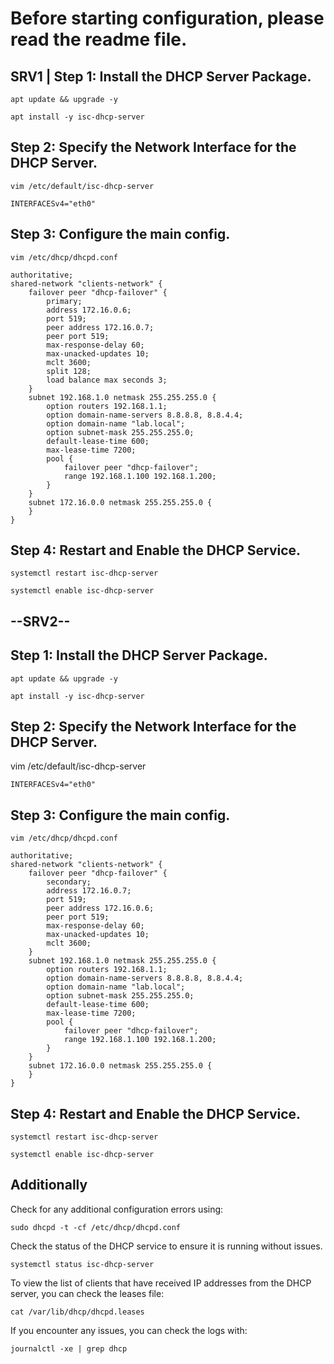 # Before starting configuration, please read the readme file.
## SRV1 | Step 1: Install the DHCP Server Package.
```shell
apt update && upgrade -y
```
```shell
apt install -y isc-dhcp-server
```
## Step 2: Specify the Network Interface for the DHCP Server.
```shell
vim /etc/default/isc-dhcp-server
```
```shell
INTERFACESv4="eth0"
```
## Step 3: Configure the main config.
```shell
vim /etc/dhcp/dhcpd.conf
```
```shell
authoritative;
shared-network "clients-network" {
    failover peer "dhcp-failover" {
        primary;
        address 172.16.0.6;
        port 519;
        peer address 172.16.0.7;
        peer port 519;
        max-response-delay 60;
        max-unacked-updates 10;
        mclt 3600;
        split 128;
        load balance max seconds 3;
    }
    subnet 192.168.1.0 netmask 255.255.255.0 {
        option routers 192.168.1.1;
        option domain-name-servers 8.8.8.8, 8.8.4.4;
        option domain-name "lab.local";
        option subnet-mask 255.255.255.0;
        default-lease-time 600;
        max-lease-time 7200;
        pool {
            failover peer "dhcp-failover";
            range 192.168.1.100 192.168.1.200;
        }
    }
    subnet 172.16.0.0 netmask 255.255.255.0 {
    }
}    
```
## Step 4: Restart and Enable the DHCP Service.
```shell
systemctl restart isc-dhcp-server
```
```shell
systemctl enable isc-dhcp-server
```
## --SRV2--
## Step 1: Install the DHCP Server Package.
```shell
apt update && upgrade -y
```
```shell
apt install -y isc-dhcp-server
```
## Step 2: Specify the Network Interface for the DHCP Server.
vim /etc/default/isc-dhcp-server
```shell
INTERFACESv4="eth0"
```
## Step 3: Configure the main config.
```shell
vim /etc/dhcp/dhcpd.conf
```
```shell
authoritative;
shared-network "clients-network" {
    failover peer "dhcp-failover" {
        secondary;
        address 172.16.0.7;
        port 519;
        peer address 172.16.0.6;
        peer port 519;
        max-response-delay 60;
        max-unacked-updates 10;
        mclt 3600;
    }
    subnet 192.168.1.0 netmask 255.255.255.0 {
        option routers 192.168.1.1;
        option domain-name-servers 8.8.8.8, 8.8.4.4;
        option domain-name "lab.local";
        option subnet-mask 255.255.255.0;
        default-lease-time 600;
        max-lease-time 7200;
        pool {
            failover peer "dhcp-failover";
            range 192.168.1.100 192.168.1.200;
        }
    }
    subnet 172.16.0.0 netmask 255.255.255.0 {
    }
}
```
## Step 4: Restart and Enable the DHCP Service.
```shell
systemctl restart isc-dhcp-server
```
```shell
systemctl enable isc-dhcp-server
```
## Additionally
Check for any additional configuration errors using:
```shell
sudo dhcpd -t -cf /etc/dhcp/dhcpd.conf
```
Check the status of the DHCP service to ensure it is running without issues.
```shell
systemctl status isc-dhcp-server
```
To view the list of clients that have received IP addresses from the DHCP server, you can check the leases file:
```shell
cat /var/lib/dhcp/dhcpd.leases
```
If you encounter any issues, you can check the logs with:
```shell
journalctl -xe | grep dhcp
```
